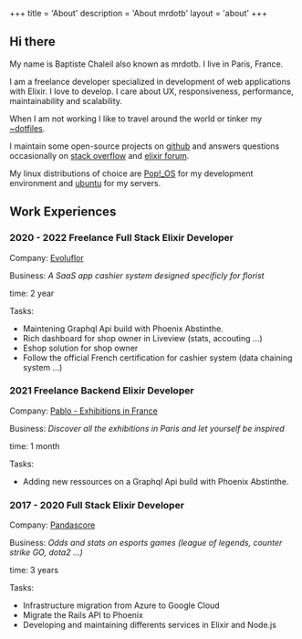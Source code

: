 +++
title = 'About'
description = 'About mrdotb'
layout = 'about'
+++

## Hi there

My name is Baptiste Chaleil also known as mrdotb. I live in Paris, France.

I am a freelance developer specialized in development of web applications with Elixir. I love to develop. I care about UX, responsiveness, performance, maintainability and scalability.

When I am not working I like to travel around the world or tinker my [~dotfiles](https://github.com/mrdotb/dotfiles).

I maintain some open-source projects on [github](https://github.com/mrdotb/) and answers questions occasionally on [stack overflow](https://stackoverflow.com/users/3343266/mrdotb) and [elixir forum](https://elixirforum.com/u/mrdotb/summary).

My linux distributions of choice are [Pop!_OS](https://pop.system76.com/) for my development environment and [ubuntu](https://ubuntu.com/) for my servers.


## Work Experiences

### 2020 - 2022 Freelance Full Stack Elixir Developer

Company: [Evoluflor](https://www.evoluflor.fr/)

Business: *A SaaS app cashier system designed specificly for florist*

time: 2 year

Tasks:
- Maintening Graphql Api build with Phoenix Abstinthe.
- Rich dashboard for shop owner in Liveview (stats, accouting ...)
- Eshop solution for shop owner
- Follow the official French certification for cashier system (data chaining system ...)

### 2021 Freelance Backend Elixir Developer

Company: [Pablo - Exhibitions in France](https://play.google.com/store/apps/details?id=pablo_app.com.pablo&hl=en&gl=US)

Business: *Discover all the exhibitions in Paris and let yourself be inspired*

time: 1 month

Tasks:
- Adding new ressources on a Graphql Api build with Phoenix Abstinthe.

### 2017 - 2020 Full Stack Elixir Developer

Company: [Pandascore](https://pandascore.co)

Business: *Odds and stats on esports games (league of legends, counter strike GO, dota2 ...)*

time: 3 years

Tasks:
- Infrastructure migration from Azure to Google Cloud
- Migrate the Rails API to Phoenix
- Developing and maintaining differents services in Elixir and Node.js
